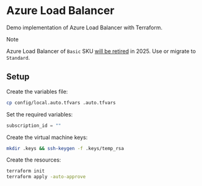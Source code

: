 # Azure Load Balancer

Demo implementation of Azure Load Balancer with Terraform.

> [!NOTE]
> Azure Load Balancer of `Basic` SKU [will be retired][1] in 2025. Use or migrate to `Standard`.

## Setup

Create the variables file:

```sh
cp config/local.auto.tfvars .auto.tfvars
```

Set the required variables:

```terraform
subscription_id = ""
```

Create the virtual machine keys:

```sh
mkdir .keys && ssh-keygen -f .keys/temp_rsa
```

Create the resources:

```sh
terraform init
terraform apply -auto-approve
```

[1]: https://learn.microsoft.com/en-us/azure/load-balancer/skus

